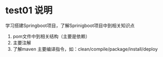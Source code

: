 # test01 说明

学习搭建Springboot项目，了解Sprinigboot项目中到相关知识点

1. pom文件中到相关结构（主要是依赖）
1. 主要注解
1. 了解maven 主要编译指令，如：clean/compile/package/install/deploy